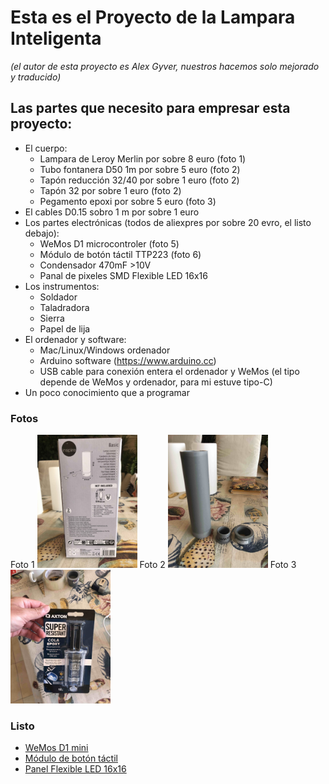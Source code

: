 # Esta es el Proyecto de la Lampara Inteligenta
*(el autor de esta proyecto es Alex Gyver, nuestros hacemos solo mejorado y traducido)*



## Las partes que necesito para empresar esta proyecto:
  - El cuerpo:
    - Lampara de Leroy Merlin por sobre 8 euro (foto 1)
    - Tubo fontanera D50 1m  por sobre 5 euro (foto 2)
    - Tapón reducción 32/40 por sobre 1 euro (foto 2)
    - Tapón 32 por sobre 1 euro (foto 2)
    - Pegamento epoxi por sobre 5 euro (foto 3)
  - El cables D0.15 sobro 1 m por sobre 1 euro
  - Los partes electrónicas (todos de aliexpres por sobre 20 evro, el listo debajo):
    - WeMos D1 microcontroler (foto 5)
    - Módulo de botón táctil TTP223 (foto 6)
    - Condensador 470mF >10V 
    - Panal de pixeles SMD Flexible LED 16x16
  - Los instrumentos:
    - Soldador
    - Taladradora
    - Sierra
    - Papel de lija
  - El ordenador y software:
    - Mac/Linux/Windows ordenador
    - Arduino software (https://www.arduino.cc)
    - USB cable para conexión entera el ordenador y WeMos (el tipo depende de WeMos y ordenador, para mi estuve tipo-C)
  - Un poco conocimiento que a programar

### Fotos
Foto 1
<img src="1.jpg" width=160/>
Foto 2
<img src="2.jpg" width=160/>
Foto 3
<img src="3.jpg" width=160/>

### Listo
- [WeMos D1 mini](https://www.aliexpress.com/item/32831353752.html?spm=a2g0o.productlist.0.0.44ff2f11lVnfWd&algo_pvid=5b1578a4-7c16-4752-9952-12276110f34a&aem_p4p_detail=2022102107022213559363347472640000346956&algo_exp_id=5b1578a4-7c16-4752-9952-12276110f34a-1&pdp_ext_f=%7B%22sku_id%22%3A%2210000014440741148%22%7D&pdp_npi=2%40dis%21EUR%212.03%212.03%21%21%211.4%21%21%402100bddd16663609425045245ed45e%2110000014440741148%21sea&curPageLogUid=HrLIq9Tt94nc&ad_pvid=2022102107022213559363347472640000346956_2)
- [Módulo de botón táctil](https://www.google.com/url?sa=i&url=https%3A%2F%2Fes.aliexpress.com%2Fitem%2F32451378348.html&psig=AOvVaw0UCYNq85LD1kwoZ-cMa5-p&ust=1666447228505000&source=images&cd=vfe&ved=0CAsQjhxqFwoTCMiQme298foCFQAAAAAdAAAAABAD)
- [Panel Flexible LED 16x16](https://es.aliexpress.com/item/4001296811800.html?spm=a2g0o.productlist.0.0.3a4a48e1OEemMw&algo_pvid=120d284c-58f2-461f-98eb-5338ce6c5c8d&aem_p4p_detail=202210210711183322077928090700000385960&algo_exp_id=120d284c-58f2-461f-98eb-5338ce6c5c8d-0&pdp_ext_f=%7B%22sku_id%22%3A%2212000025670401046%22%7D&pdp_npi=2%40dis%21EUR%2118.41%2113.25%21%21%21%21%21%402100bb4916663614781596711ea65f%2112000025670401046%21sea&curPageLogUid=Q8zcLSwHntl0&ad_pvid=202210210711183322077928090700000385960_1)

